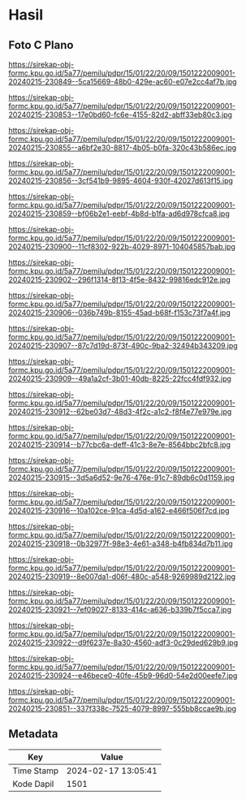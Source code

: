 # Hasil

## Foto C Plano

https://sirekap-obj-formc.kpu.go.id/5a77/pemilu/pdpr/15/01/22/20/09/1501222009001-20240215-230849--5ca15669-48b0-429e-ac60-e07e2cc4af7b.jpg

https://sirekap-obj-formc.kpu.go.id/5a77/pemilu/pdpr/15/01/22/20/09/1501222009001-20240215-230853--17e0bd60-fc6e-4155-82d2-abff33eb80c3.jpg

https://sirekap-obj-formc.kpu.go.id/5a77/pemilu/pdpr/15/01/22/20/09/1501222009001-20240215-230855--a6bf2e30-8817-4b05-b0fa-320c43b586ec.jpg

https://sirekap-obj-formc.kpu.go.id/5a77/pemilu/pdpr/15/01/22/20/09/1501222009001-20240215-230856--3cf541b9-9895-4604-930f-42027d613f15.jpg

https://sirekap-obj-formc.kpu.go.id/5a77/pemilu/pdpr/15/01/22/20/09/1501222009001-20240215-230859--bf06b2e1-eebf-4b8d-b1fa-ad6d978cfca8.jpg

https://sirekap-obj-formc.kpu.go.id/5a77/pemilu/pdpr/15/01/22/20/09/1501222009001-20240215-230900--11cf8302-922b-4029-8971-104045857bab.jpg

https://sirekap-obj-formc.kpu.go.id/5a77/pemilu/pdpr/15/01/22/20/09/1501222009001-20240215-230902--296f1314-8f13-4f5e-8432-99816edc912e.jpg

https://sirekap-obj-formc.kpu.go.id/5a77/pemilu/pdpr/15/01/22/20/09/1501222009001-20240215-230906--036b749b-8155-45ad-b68f-f153c73f7a4f.jpg

https://sirekap-obj-formc.kpu.go.id/5a77/pemilu/pdpr/15/01/22/20/09/1501222009001-20240215-230907--87c7d19d-873f-490c-9ba2-32494b343209.jpg

https://sirekap-obj-formc.kpu.go.id/5a77/pemilu/pdpr/15/01/22/20/09/1501222009001-20240215-230909--49a1a2cf-3b01-40db-8225-22fcc4fdf932.jpg

https://sirekap-obj-formc.kpu.go.id/5a77/pemilu/pdpr/15/01/22/20/09/1501222009001-20240215-230912--62be03d7-48d3-4f2c-a1c2-f8f4e77e979e.jpg

https://sirekap-obj-formc.kpu.go.id/5a77/pemilu/pdpr/15/01/22/20/09/1501222009001-20240215-230914--b77cbc6a-deff-41c3-8e7e-8564bbc2bfc8.jpg

https://sirekap-obj-formc.kpu.go.id/5a77/pemilu/pdpr/15/01/22/20/09/1501222009001-20240215-230915--3d5a6d52-9e76-476e-91c7-89db6c0d1159.jpg

https://sirekap-obj-formc.kpu.go.id/5a77/pemilu/pdpr/15/01/22/20/09/1501222009001-20240215-230916--10a102ce-91ca-4d5d-a162-e466f506f7cd.jpg

https://sirekap-obj-formc.kpu.go.id/5a77/pemilu/pdpr/15/01/22/20/09/1501222009001-20240215-230918--0b32977f-98e3-4e61-a348-b4fb834d7b11.jpg

https://sirekap-obj-formc.kpu.go.id/5a77/pemilu/pdpr/15/01/22/20/09/1501222009001-20240215-230919--8e007da1-d06f-480c-a548-9269989d2122.jpg

https://sirekap-obj-formc.kpu.go.id/5a77/pemilu/pdpr/15/01/22/20/09/1501222009001-20240215-230921--7ef09027-8133-414c-a636-b339b7f5cca7.jpg

https://sirekap-obj-formc.kpu.go.id/5a77/pemilu/pdpr/15/01/22/20/09/1501222009001-20240215-230922--d9f6237e-8a30-4560-adf3-0c29ded629b9.jpg

https://sirekap-obj-formc.kpu.go.id/5a77/pemilu/pdpr/15/01/22/20/09/1501222009001-20240215-230924--e46bece0-40fe-45b9-96d0-54e2d00eefe7.jpg

https://sirekap-obj-formc.kpu.go.id/5a77/pemilu/pdpr/15/01/22/20/09/1501222009001-20240215-230851--337f338c-7525-4079-8997-555bb8ccae9b.jpg


## Metadata

| Key        | Value               |
| ---------- | ------------------- |
| Time Stamp | 2024-02-17 13:05:41 |
| Kode Dapil | 1501                |



